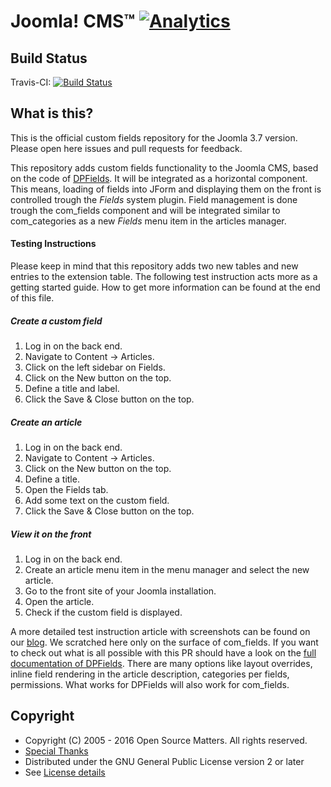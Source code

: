 Joomla! CMS™ [![Analytics](https://ga-beacon.appspot.com/UA-544070-3/joomla-cms/readme)](https://github.com/igrigorik/ga-beacon)
====================

Build Status
---------------------
Travis-CI: [![Build Status](https://travis-ci.org/joomla-projects/custom-fields.svg?branch=custom-fields)](https://travis-ci.org/joomla-projects/custom-fields)

What is this?
---------------------
This is the official custom fields repository for the Joomla 3.7 version. Please open here issues and pull requests for feedback.

This repository adds custom fields functionality to the Joomla CMS, based on the code of [DPFields](https://github.com/Digital-Peak/DPFields). It will be integrated as a horizontal component. This means, loading of fields into JForm and displaying them on the front is controlled trough the _Fields_ system plugin. Field management is done trough the com_fields component and will be integrated similar to com_categories as a new _Fields_ menu item in the articles manager.

#### Testing Instructions
Please keep in mind that this repository adds two new tables and new entries to the extension table. The following test instruction acts more as a getting started guide. How to get more information can be found at the end of this file.

##### Create a custom field
1. Log in on the back end.
2. Navigate to Content -> Articles.
3. Click on the left sidebar on Fields.
4. Click on the New button on the top.
5. Define a title and label.
6. Click the Save & Close button on the top.

##### Create an article
1. Log in on the back end.
2. Navigate to Content -> Articles.
3. Click on the New button on the top.
4. Define a title.
5. Open the Fields tab.
6. Add some text on the custom field.
7. Click the Save & Close button on the top.

##### View it on the front
1. Log in on the back end.
2. Create an article menu item in the menu manager and select the new article.
3. Go to the front site of your Joomla installation.
4. Open the article.
5. Check if the custom field is displayed.

A more detailed test instruction article with screenshots can be found on our [blog](https://joomla.digital-peak.com/blog/198-custom-fields-in-joomla-3-7). We scratched here only on the surface of com_fields. If you want to check out what is all possible with this PR should have a look on the [full documentation of DPFields](https://joomla.digital-peak.com/documentation/162-dpfields). There are many options like layout overrides, inline field rendering in the article description, categories per fields, permissions. What works for DPFields will also work for com_fields.

Copyright
---------------------
* Copyright (C) 2005 - 2016 Open Source Matters. All rights reserved.
* [Special Thanks](https://docs.joomla.org/Joomla!_Credits_and_Thanks)
* Distributed under the GNU General Public License version 2 or later
* See [License details](https://docs.joomla.org/Joomla_Licenses)
